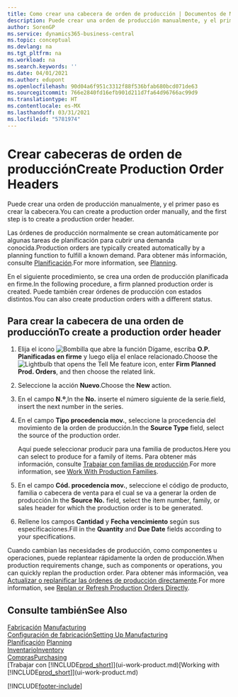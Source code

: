 ```yaml
---
title: Como crear una cabecera de orden de producción | Documentos de Microsoft
description: Puede crear una orden de producción manualmente, y el primer paso es crear la cabecera.
author: SorenGP
ms.service: dynamics365-business-central
ms.topic: conceptual
ms.devlang: na
ms.tgt_pltfrm: na
ms.workload: na
ms.search.keywords: ''
ms.date: 04/01/2021
ms.author: edupont
ms.openlocfilehash: 90d04a6f951c3312f88f536bfab680bcd071de63
ms.sourcegitcommit: 766e2840fd16efb901d211d7fa64d96766ac99d9
ms.translationtype: HT
ms.contentlocale: es-MX
ms.lasthandoff: 03/31/2021
ms.locfileid: "5781974"
---
```

# <a name="create-production-order-headers"></a><span data-ttu-id="9e08d-103">Crear cabeceras de orden de producción</span><span class="sxs-lookup"><span data-stu-id="9e08d-103">Create Production Order Headers</span></span>
<span data-ttu-id="9e08d-104">Puede crear una orden de producción manualmente, y el primer paso es crear la cabecera.</span><span class="sxs-lookup"><span data-stu-id="9e08d-104">You can create a production order manually, and the first step is to create a production order header.</span></span>

<span data-ttu-id="9e08d-105">Las órdenes de producción normalmente se crean automáticamente por algunas tareas de planificación para cubrir una demanda conocida.</span><span class="sxs-lookup"><span data-stu-id="9e08d-105">Production orders are typically created automatically by a planning function to fulfill a known demand.</span></span> <span data-ttu-id="9e08d-106">Para obtener más información, consulte [Planificación](production-planning.md).</span><span class="sxs-lookup"><span data-stu-id="9e08d-106">For more information, see [Planning](production-planning.md).</span></span>   

<span data-ttu-id="9e08d-107">En el siguiente procedimiento, se crea una orden de producción planificada en firme.</span><span class="sxs-lookup"><span data-stu-id="9e08d-107">In the following procedure, a firm planned production order is created.</span></span> <span data-ttu-id="9e08d-108">Puede también crear órdenes de producción con estados distintos.</span><span class="sxs-lookup"><span data-stu-id="9e08d-108">You can also create production orders with a different status.</span></span>  

## <a name="to-create-a-production-order-header"></a><span data-ttu-id="9e08d-109">Para crear la cabecera de una orden de producción</span><span class="sxs-lookup"><span data-stu-id="9e08d-109">To create a production order header</span></span>  
1.  <span data-ttu-id="9e08d-110">Elija el icono ![Bombilla que abre la función Dígame](media/ui-search/search_small.png "Dígame qué desea hacer"), escriba **O.P. Planificadas en firme** y luego elija el enlace relacionado.</span><span class="sxs-lookup"><span data-stu-id="9e08d-110">Choose the ![Lightbulb that opens the Tell Me feature](media/ui-search/search_small.png "Tell me what you want to do") icon, enter **Firm Planned Prod. Orders**, and then choose the related link.</span></span>  
2.  <span data-ttu-id="9e08d-111">Seleccione la acción **Nuevo**.</span><span class="sxs-lookup"><span data-stu-id="9e08d-111">Choose the **New** action.</span></span>  
3.  <span data-ttu-id="9e08d-112">En el campo **N.º**,</span><span class="sxs-lookup"><span data-stu-id="9e08d-112">In the **No.**</span></span> <span data-ttu-id="9e08d-113">inserte el número siguiente de la serie.</span><span class="sxs-lookup"><span data-stu-id="9e08d-113">field, insert the next number in the series.</span></span>  
4.  <span data-ttu-id="9e08d-114">En el campo **Tipo procedencia mov.**, seleccione la procedencia del movimiento de la orden de producción.</span><span class="sxs-lookup"><span data-stu-id="9e08d-114">In the **Source Type** field, select the source of the production order.</span></span>

    <span data-ttu-id="9e08d-115">Aquí puede seleccionar producir para una familia de productos.</span><span class="sxs-lookup"><span data-stu-id="9e08d-115">Here you can select to produce for a family of items.</span></span> <span data-ttu-id="9e08d-116">Para obtener más información, consulte [Trabajar con familias de producción](production-how-work-family.md).</span><span class="sxs-lookup"><span data-stu-id="9e08d-116">For more information, see [Work With Production Families](production-how-work-family.md).</span></span>
5.  <span data-ttu-id="9e08d-117">En el campo **Cód. procedencia mov.**, seleccione el código de producto, familia o cabecera de venta para el cual se va a generar la orden de producción.</span><span class="sxs-lookup"><span data-stu-id="9e08d-117">In the **Source No.** field, select the item number, family, or sales header for which the production order is to be generated.</span></span>  
6.  <span data-ttu-id="9e08d-118">Rellene los campos **Cantidad** y **Fecha vencimiento** según sus especificaciones.</span><span class="sxs-lookup"><span data-stu-id="9e08d-118">Fill in the **Quantity** and **Due Date** fields according to your specifications.</span></span>  

<span data-ttu-id="9e08d-119">Cuando cambian las necesidades de producción, como componentes u operaciones, puede replantear rápidamente la orden de producción.</span><span class="sxs-lookup"><span data-stu-id="9e08d-119">When production requirements change, such as components or operations, you can quickly replan the production order.</span></span> <span data-ttu-id="9e08d-120">Para obtener más información, vea [Actualizar o replanificar las órdenes de producción directamente](production-how-to-replan-refresh-production-orders.md).</span><span class="sxs-lookup"><span data-stu-id="9e08d-120">For more information, see [Replan or Refresh Production Orders Directly](production-how-to-replan-refresh-production-orders.md).</span></span> 

## <a name="see-also"></a><span data-ttu-id="9e08d-121">Consulte también</span><span class="sxs-lookup"><span data-stu-id="9e08d-121">See Also</span></span>  
<span data-ttu-id="9e08d-122">[Fabricación](production-manage-manufacturing.md)  </span><span class="sxs-lookup"><span data-stu-id="9e08d-122">[Manufacturing](production-manage-manufacturing.md)  </span></span>  
[<span data-ttu-id="9e08d-123">Configuración de fabricación</span><span class="sxs-lookup"><span data-stu-id="9e08d-123">Setting Up Manufacturing</span></span>](production-configure-production-processes.md)  
<span data-ttu-id="9e08d-124">[Planificación](production-planning.md)    </span><span class="sxs-lookup"><span data-stu-id="9e08d-124">[Planning](production-planning.md)    </span></span>  
[<span data-ttu-id="9e08d-125">Inventario</span><span class="sxs-lookup"><span data-stu-id="9e08d-125">Inventory</span></span>](inventory-manage-inventory.md)  
[<span data-ttu-id="9e08d-126">Compras</span><span class="sxs-lookup"><span data-stu-id="9e08d-126">Purchasing</span></span>](purchasing-manage-purchasing.md)  
<span data-ttu-id="9e08d-127">[Trabajar con [!INCLUDE[prod_short](includes/prod_short.md)]](ui-work-product.md)</span><span class="sxs-lookup"><span data-stu-id="9e08d-127">[Working with [!INCLUDE[prod_short](includes/prod_short.md)]](ui-work-product.md)</span></span>


[!INCLUDE[footer-include](includes/footer-banner.md)]